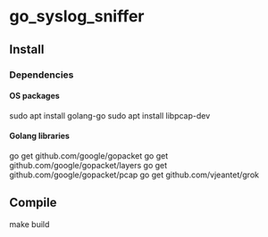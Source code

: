 # go_syslog_sniffer

## Install

### Dependencies

#### OS packages

sudo apt install golang-go
sudo apt install libpcap-dev

#### Golang libraries

go get github.com/google/gopacket
go get github.com/google/gopacket/layers
go get github.com/google/gopacket/pcap
go get github.com/vjeantet/grok

## Compile

make build
